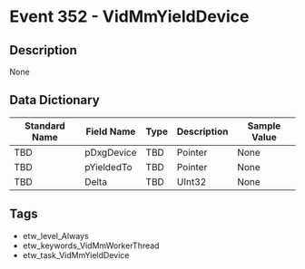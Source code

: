 # Event 352 - VidMmYieldDevice

## Description
None

## Data Dictionary
|Standard Name|Field Name|Type|Description|Sample Value|
|---|---|---|---|---|
|TBD|pDxgDevice|TBD|Pointer|None|None|
|TBD|pYieldedTo|TBD|Pointer|None|None|
|TBD|Delta|TBD|UInt32|None|None|

## Tags
* etw_level_Always
* etw_keywords_VidMmWorkerThread
* etw_task_VidMmYieldDevice